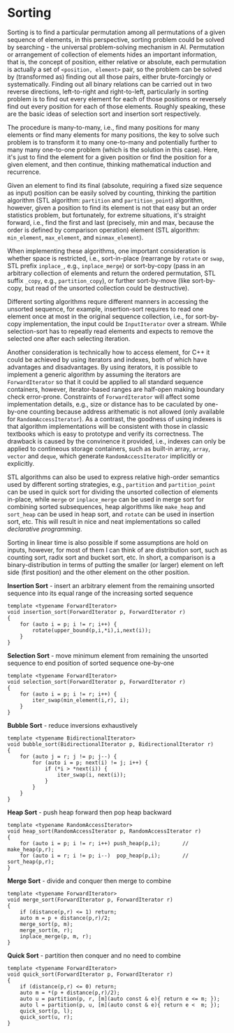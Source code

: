 Sorting
=======

Sorting is to find a particular permutation among all permutations of a given sequence of elements, in this perspective, sorting problem could be solved by searching - the universal problem-solving mechanism in AI. Permutation or arrangement of collection of elements hides an important information, that is, the concept of position, either relative or absolute, each permutation is actually a set of `<position, element>` pair, so the problem can be solved by (transformed as) finding out all those pairs, either brute-forcingly or systematically. Finding out all binary relations can be carried out in two reverse directions, left-to-right and right-to-left, particularly in sorting problem is to find out every element for each of those positions or reversely find out every position for each of those elements. Roughly speaking, these are the basic ideas of selection sort and insertion sort respectively.

The procedure is many-to-many, i.e., find many positions for many elements or find many elements for many positions, the key to solve such problem is to transform it to many one-to-many and potentially further to many many one-to-one problem (which is the solution in this case).  Here, it's just to find the element for a given position or find the position for a given element, and then continue, thinking mathematical induction and recurrence.

Given an element to find its final (absolute, requiring a fixed size sequence as input) position can be easily solved by counting, thinking the partition algorithm (STL algorithm: `partition` and `partition_point`) algorithm, however, given a position to find its element is not that easy but an order statistics problem, but fortunately, for extreme situations, it's straight forward, i.e., find the first and last (precisely, min and max, because the order is defined by comparison operation) element (STL algorithm: `min_element`, `max_element`, and `minmax_element`).

When implementing these algorithms, one important consideration is whether space is restricted, i.e., sort-in-place (rearrange by `rotate` or `swap`, STL prefix `inplace_`, e.g., `inplace_merge`) or sort-by-copy (pass in an arbitrary collection of elements and return the ordered permutation, STL suffix `_copy`, e.g., `partition_copy`), or further sort-by-move (like sort-by-copy, but read of the unsorted collection could be destructive).

Different sorting algorithms requre different manners in accessing the unsorted sequence, for example, insertion-sort requires to read one element once at most in the original sequence collection, i.e., for sort-by-copy implementation, the input could be `InputIterator` over a stream. While selection-sort has to repeatly read elements and expects to remove the selected one after each selecting iteration.

Another consideration is technically how to access element, for C++ it could be achieved by using iterators and indexes, both of which have advantages and disadvantages. By using iterators, it is possible to implement a generic algorithm by assuming the iterators are `ForwardIterator` so that it could be applied to all standard sequence containers, however, iterator-based ranges are half-open making boundary check error-prone. Constraints of `ForwardIterator` will affect some implementation details, e.g., size or distance has to be caculated by one-by-one counting because address arithematic is not allowed (only available for `RandomAccessIterator`). As a contrast, the goodness of using indexes is that algorithm implementations will be consistent with those in classic textbooks which is easy to prototype and verify its correctness. The drawback is caused by the convinence it provided, i.e., indexes can only be applied to contineous storage containers, such as built-in array, `array`, `vector` and `deque`, which generate `RandomAccessIterator` implicitly or explicitly.

STL algorithms can also be used to express relative high-order semantics used by different sorting strategies, e.g., `partition` and `partition_point` can be used in quick sort for dividing the unsorted collection of elements in-place, while `merge` or `inplace_merge` can be used in merge sort for combining sorted subsequences, heap algorithms like `make_heap` and `sort_heap` can be used in heap sort, and `rotate` can be used in insertion sort, etc. This will result in nice and neat implementations so called *declarative programming*.

Sorting in linear time is also possible if some assumptions are hold on inputs, however, for most of them I can think of are distribution sort, such as counting sort, radix sort and bucket sort, etc. In short, a comparison is a binary-distribution in terms of putting the smaller (or larger) element on left side (first position) and the other element on the other position.

**Insertion Sort** - insert an arbitrary element from the remaining unsorted sequence into its equal range of the increasing sorted sequence
```
template <typename ForwardIterator>
void insertion_sort(ForwardIterator p, ForwardIterator r)
{
    for (auto i = p; i != r; i++) {
        rotate(upper_bound(p,i,*i),i,next(i));
    }
}
```

**Selection Sort** - move minimum element from remaining the unsorted sequence to end position of sorted sequence one-by-one
```
template <typename ForwardIterator>
void selection_sort(ForwardIterator p, ForwardIterator r)
{
    for (auto i = p; i != r; i++) {
        iter_swap(min_element(i,r), i);
    }
}
```

**Bubble Sort** -  reduce inversions exhaustively
```
template <typename BidirectionalIterator>
void bubble_sort(BidirectionalIterator p, BidirectionalIterator r)
{
    for (auto j = r; j != p; j--) {
        for (auto i = p; next(i) != j; i++) {
            if (*i > *next(i)) {
                iter_swap(i, next(i));
            }
        }
    }
}
```

**Heap Sort** - push heap forward then pop heap backward
```
template <typename RandomAccessIterator>
void heap_sort(RandomAccessIterator p, RandomAccessIterator r)
{
    for (auto i = p; i != r; i++) push_heap(p,i);		// make_heap(p,r);
    for (auto i = r; i != p; i--)  pop_heap(p,i);		// sort_heap(p,r);
}
```

**Merge Sort** - divide and conquer then merge  to combine
```
template <typename ForwardIterator>
void merge_sort(ForwardIterator p, ForwardIterator r)
{
    if (distance(p,r) <= 1) return;
    auto m = p + distance(p,r)/2;
    merge_sort(p, m);
    merge_sort(m, r);
    inplace_merge(p, m, r);
}
```

**Quick Sort** - partition then conquer and no need to combine
```
template <typename ForwardIterator>
void quick_sort(ForwardIterator p, ForwardIterator r)
{
    if (distance(p,r) <= 0) return;
    auto m = *(p + distance(p,r)/2);
    auto u = partition(p, r, [m](auto const & e){ return e <= m; });
    auto l = partition(p, u, [m](auto const & e){ return e <  m; });
    quick_sort(p, l);
    quick_sort(u, r);
}
```

